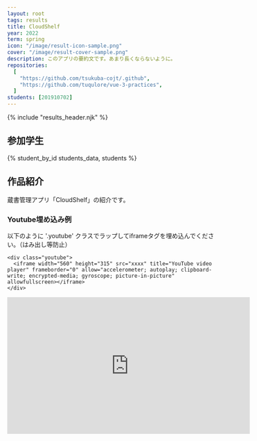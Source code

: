 ```yaml
---
layout: root
tags: results
title: CloudShelf
year: 2022
term: spring
icon: "/image/result-icon-sample.png"
cover: "/image/result-cover-sample.png"
description: このアプリの要約文です。あまり長くならないように。
repositories:
  [
    "https://github.com/tsukuba-cojt/.github",
    "https://github.com/tuqulore/vue-3-practices",
  ]
students: [201910702]
---
```


{% include "results_header.njk" %}

## 参加学生

{% student_by_id students_data, students %}

## 作品紹介

蔵書管理アプリ「CloudShelf」の紹介です。

### Youtube埋め込み例

以下のように '.youtube' クラスでラップしてiframeタグを埋め込んでください。（はみ出し等防止）

```
<div class="youtube">
  <iframe width="560" height="315" src="xxxx" title="YouTube video player" frameborder="0" allow="accelerometer; autoplay; clipboard-write; encrypted-media; gyroscope; picture-in-picture" allowfullscreen></iframe>
</div>
```

<div class="youtube">
<iframe width="560" height="315" src="https://www.youtube.com/embed/c-l7xawEoDs" title="YouTube video player" frameborder="0" allow="accelerometer; autoplay; clipboard-write; encrypted-media; gyroscope; picture-in-picture" allowfullscreen></iframe>
</div>
